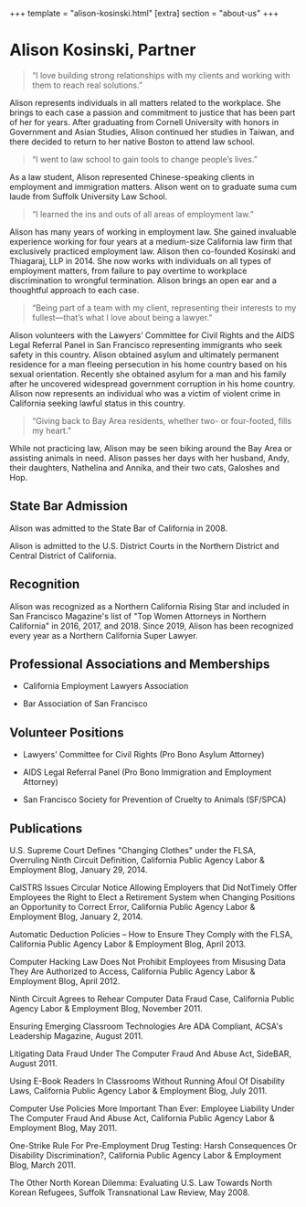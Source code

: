 +++
template = "alison-kosinski.html"
[extra]
section = "about-us"
+++
# Alison Kosinski, Partner

> “I love building strong relationships with my clients and working with them
  to reach real solutions.”

Alison represents individuals in all matters related to the workplace.  She
brings to each case a passion and commitment to justice that has been part of
her for years.  After graduating from Cornell University with honors in
Government and Asian Studies, Alison continued her studies in Taiwan, and there
decided to return to her native Boston to attend law school.

> “I went to law school to gain tools to change people’s lives.”

As a law student, Alison represented Chinese-speaking clients in employment and
immigration matters.  Alison went on to graduate suma cum laude from Suffolk University Law School.

> “I learned the ins and outs of all areas of employment law.”

Alison has many years of working in employment law.  She gained invaluable
experience working for four years at a medium-size California law firm that
exclusively practiced employment law.  Alison then co-founded Kosinski and Thiagaraj, LLP in 2014.  She now works with individuals on all types of employment matters, from failure to pay overtime to workplace discrimination to wrongful termination.  Alison brings an open ear and a thoughtful approach to each case.  

> “Being part of a team with my client, representing their interests to my fullest—that’s what I love about being a lawyer.”

Alison volunteers with the Lawyers’ Committee for Civil Rights and the
AIDS Legal Referral Panel in San Francisco representing immigrants who seek
safety in this country.  Alison obtained asylum and ultimately
permanent residence for a man fleeing persecution in his home country based on
his sexual orientation.  Recently she obtained asylum for a man and his family after he uncovered widespread government corruption in his home country.  Alison now represents an individual who was a victim of violent crime in California seeking lawful status in this country.

> “Giving back to Bay Area residents, whether two- or four-footed, fills my heart.”

While not practicing law, Alison may be seen biking around the Bay Area or
assisting animals in need.  Alison passes her days with
her husband, Andy, their daughters, Nathelina and Annika, and their two cats, Galoshes and
Hop.

## State Bar Admission

Alison was admitted to the State Bar of California in 2008.

Alison is admitted to the U.S. District Courts in the Northern District and Central District of California.

## Recognition

Alison was recognized as a Northern California Rising Star and included in San Francisco Magazine's list of "Top Women Attorneys in Northern California" in 2016, 2017, and 2018.  Since 2019, Alison has been recognized every year as a Northern California Super Lawyer.

## Professional Associations and Memberships

- California Employment Lawyers Association

- Bar Association of San Francisco

## Volunteer Positions

- Lawyers’ Committee for Civil Rights (Pro Bono Asylum Attorney)

- AIDS Legal Referral Panel (Pro Bono Immigration and Employment Attorney)

- San Francisco Society for Prevention of Cruelty to Animals (SF/SPCA)

## Publications

U.S. Supreme Court Defines "Changing Clothes" under the FLSA, Overruling Ninth Circuit Definition, California Public Agency Labor & Employment Blog, January 29, 2014.

CalSTRS Issues Circular Notice Allowing Employers that Did NotTimely Offer Employees the Right to Elect a Retirement System when Changing Positions an Opportunity to Correct Error, California Public Agency Labor & Employment Blog, January 2, 2014.

Automatic Deduction Policies – How to Ensure They Comply with the FLSA, California Public Agency Labor & Employment Blog, April 2013.

Computer Hacking Law Does Not Prohibit Employees from Misusing Data They Are Authorized to Access, California Public Agency Labor & Employment Blog, April 2012.

Ninth Circuit Agrees to Rehear Computer Data Fraud Case, California Public Agency Labor & Employment Blog, November 2011.

Ensuring Emerging Classroom Technologies Are ADA Compliant, ACSA's Leadership Magazine, August 2011.

Litigating Data Fraud Under The Computer Fraud And Abuse Act, SideBAR, August 2011.

Using E-Book Readers In Classrooms Without Running Afoul Of Disability Laws, California Public Agency Labor & Employment Blog, July 2011.

Computer Use Policies More Important Than Ever: Employee Liability Under The Computer Fraud And Abuse Act, California Public Agency Labor & Employment Blog, May 2011.

One-Strike Rule For Pre-Employment Drug Testing: Harsh Consequences Or Disability Discrimination?, California Public Agency Labor & Employment Blog, March 2011.

The Other North Korean Dilemma: Evaluating U.S. Law Towards North Korean Refugees, Suffolk Transnational Law Review, May 2008.
